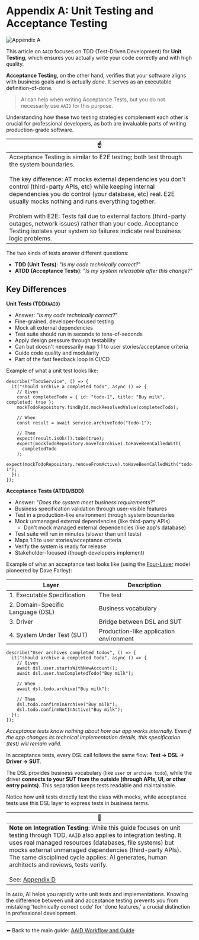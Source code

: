 # Appendix A: Unit Testing and Acceptance Testing

![Appendix A](https://dev-to-uploads.s3.amazonaws.com/uploads/articles/e3xra22c01p5m3dh27an.png)

This article on `AAID` focuses on TDD (Test-Driven Development) for **Unit Testing**, which ensures you actually write your code correctly and with high quality.

**Acceptance Testing**, on the other hand, verifies that your software aligns with business goals and is actually _done_. It serves as an executable definition-of-done.

> AI can help when writing Acceptance Tests, but you do not necessarily use `AAID` for this purpose.

Understanding how these two testing strategies complement each other is crucial for professional developers, as both are invaluable parts of writing production-grade software.

| ☝️                                                                                                                                                                                                                                                                                                                                                                                                                                                                                                                                                   |
| ---------------------------------------------------------------------------------------------------------------------------------------------------------------------------------------------------------------------------------------------------------------------------------------------------------------------------------------------------------------------------------------------------------------------------------------------------------------------------------------------------------------------------------------------------- |
| Acceptance Testing is similar to E2E testing; both test through the system boundaries.<br><br>The key difference: AT mocks external dependencies you don't control (third-party APIs, etc) while keeping internal dependencies you do control (your database, etc) real. E2E usually mocks nothing and runs everything together.<br><br>Problem with E2E: Tests fail due to external factors (third-party outages, network issues) rather than your code. Acceptance Testing isolates your system so failures indicate real business logic problems. |

The two kinds of tests answer different questions:

- **TDD (Unit Tests)**: "_Is my code technically correct?_"
- **ATDD (Acceptance Tests)**: "_Is my system releasable after this change?_"

## Key Differences

**Unit Tests (TDD/`AAID`)**

- Answer: "_Is my code technically correct?_"
- Fine-grained, developer-focused testing
- Mock all external dependencies
- Test suite should run in seconds to tens-of-seconds
- Apply design pressure through testability
- Can but doesn't necessarily map 1:1 to user stories/acceptance criteria
- Guide code quality and modularity
- Part of the fast feedback loop in CI/CD

Example of what a unit test looks like:

```tsx
describe("TodoService", () => {
  it("should archive a completed todo", async () => {
    // Given
    const completedTodo = { id: "todo-1", title: "Buy milk", completed: true };
    mockTodoRepository.findById.mockResolvedValue(completedTodo);

    // When
    const result = await service.archiveTodo("todo-1");

    // Then
    expect(result.isOk()).toBe(true);
    expect(mockTodoRepository.moveToArchive).toHaveBeenCalledWith(
      completedTodo
    );
    expect(mockTodoRepository.removeFromActive).toHaveBeenCalledWith("todo-1");
  });
});
```

**Acceptance Tests (ATDD/BDD)**

- Answer: "_Does the system meet business requirements?_"
- Business specification validation through user-visible features
- Test in a production-like environment through system boundaries
- Mock unmanaged external dependencies (like third-party APIs)
  - Don't mock managed external dependencies (like app's database)
- Test suite will run in minutes (slower than unit tests)
- Maps 1:1 to user stories/acceptance criteria
- Verify the system is ready for release
- Stakeholder-focused (though developers implement)

Example of what an acceptance test looks like (using the [Four-Layer](https://dojoconsortium.org/assets/ATDD%20-%20How%20to%20Guide.pdf) model pioneered by Dave Farley):

| Layer                             | Description                             |
| --------------------------------- | --------------------------------------- |
| 1. Executable Specification       | The test                                |
| 2. Domain-Specific Language (DSL) | Business vocabulary                     |
| 3. Driver                         | Bridge between DSL and SUT              |
| 4. System Under Test (SUT)        | Production-like application environment |

```tsx
describe("User archives completed todos", () => {
  it("should archive a completed todo", async () => {
    // Given
    await dsl.user.startsWithNewAccount();
    await dsl.user.hasCompletedTodo("Buy milk");

    // When
    await dsl.todo.archive("Buy milk");

    // Then
    dsl.todo.confirmInArchive("Buy milk");
    dsl.todo.confirmNotInActive("Buy milk");
  });
});
```

_Acceptance tests know nothing about how our app works internally. Even if the app changes its technical implementation details, this specification (test) will remain valid._

In acceptance tests, every DSL call follows the same flow: **Test → DSL → Driver → SUT**.

The DSL provides business vocabulary (like `user` or `archive todo`), while the driver **connects to your SUT from the outside (through APIs, UI, or other entry points)**. This separation keeps tests readable and maintainable.

Notice how unit tests directly test the class with mocks, while acceptance tests use this DSL layer to express tests in business terms.

| 🔌                                                                                                                                                                                                                                                                                                                                                                                                                                          |
| ------------------------------------------------------------------------------------------------------------------------------------------------------------------------------------------------------------------------------------------------------------------------------------------------------------------------------------------------------------------------------------------------------------------------------------------- |
| **Note on Integration Testing**: While this guide focuses on unit testing through TDD, `AAID` also applies to integration testing. It uses real managed resources (databases, file systems) but mocks external unmanaged dependencies (third-party APIs). The same disciplined cycle applies: AI generates, human architects and reviews, tests verify.<br><br>See: [Appendix D](./appendix-d-handling-technical-implementation-details.md) |

In `AAID`, AI helps you rapidly write unit tests and implementations. Knowing the difference between unit and acceptance testing prevents you from mistaking 'technically correct code' for 'done features,' a crucial distinction in professional development.

---

⬅️ Back to the main guide: [AAID Workflow and Guide](../docs/aidd-workflow.md)
